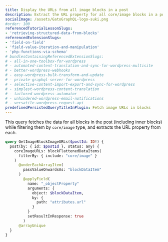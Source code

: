 ```yaml
---
title: Display the URLs from all image blocks in a post
description: Extract the URL property for all core/image blocks in a post (including inner blocks)
socialImage: /assets/GatoGraphQL-logo-suki.png
#order: 100
referencedTutorialLessonSlugs:
- 'retrieving-structured-data-from-blocks'
referencedExtensionSlugs:
- 'field-on-field'
- 'field-value-iteration-and-manipulation'
- 'php-functions-via-schema'
# bundlesContainingReferencedExtensionSlugs:
# - all-in-one-toolbox-for-wordpress
# - automated-content-translation-and-sync-for-wordpress-multisite
# - better-wordpress-webhooks
# - easy-wordpress-bulk-transform-and-update
# - private-graphql-server-for-wordpress
# - selective-content-import-export-and-sync-for-wordpress
# - simplest-wordpress-content-translation
# - tailored-wordpress-automator
# - unhindered-wordpress-email-notifications
# - versatile-wordpress-request-api
predefinedPersistedQueryTitleInPlugin: Fetch image URLs in blocks
---
```


This query fetches the data for all blocks in the post (including inner blocks) while filtering them by `core/image` type, and extracts the URL property from each.

```graphql
query GetImageBlockImageURLs($postId: ID!) {
  post(by: { id: $postId }, status: any) {
    coreImageURLs: blockFlattenedDataItems(
      filterBy: { include: "core/image" }
    )
      @underEachArrayItem(
        passValueOnwardsAs: "blockDataItem"
      )
        @applyField(
          name: "_objectProperty"
          arguments: {
            object: $blockDataItem,
            by: {
              path: "attributes.url"
            }
          }
          setResultInResponse: true
        )
      @arrayUnique
  }
}
```

